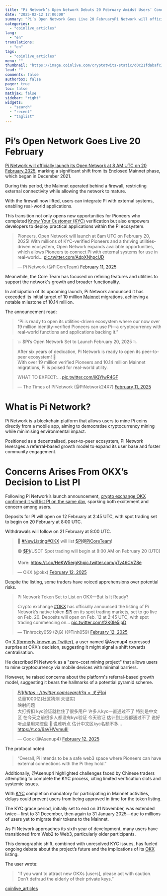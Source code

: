```yaml
---
title: "Pi Network’s Open Network Debuts 20 February Amidst Users’ Concern of OKX’s Decision to List PI"
date: "2025-02-12 17:00:00"
summary: "Pi’s Open Network Goes Live 20 FebruaryPi Network will officially launch its Open Network at 8 AM UTC on 20 February 2025, marking a significant shift from its Enclosed Mainnet phase, which began in December 2021. During this period, the Mainnet operated behind a firewall, restricting external connectivity while allowing..."
categories:
  - "coinlive_articles"
lang:
  - "en"
translations:
  - "en"
tags:
  - "coinlive_articles"
menu: ""
thumbnail: "https://image.coinlive.com/cryptotwits-static/d0c21fdabafc1459a3b450bf360816ee.jpeg"
lead: ""
comments: false
authorbox: false
pager: true
toc: false
mathjax: false
sidebar: "right"
widgets:
  - "search"
  - "recent"
  - "taglist"
---
```


Pi’s Open Network Goes Live 20 February
=======================================

[Pi Network will officially launch its Open Network at 8 AM UTC on 20 February 2025,](https://minepi.com/blog/open-network-launch-date/ ) marking a significant shift from its Enclosed Mainnet phase, which began in December 2021.

During this period, the Mainnet operated behind a firewall, restricting external connectivity while allowing the network to mature.

With the firewall now lifted, users can integrate Pi with external systems, enabling real-world applications.

This transition not only opens new opportunities for Pioneers who completed [Know Your Customer (KYC)](https://www.coinlive.com/news/south-korea-s-financial-intelligence-unit-taking-a-closer-looking-into ) verification but also empowers developers to deploy practical applications within the Pi ecosystem.

> Pioneers, Open Network will launch at 8am UTC on February 20, 2025! With millions of KYC-verified Pioneers and a thriving utilities-driven ecosystem, Open Network expands available opportunities, which allows Pioneers to connect Pi with external systems for use in real-world… [pic.twitter.com/AdpXNhpcUD](https://t.co/AdpXNhpcUD)
> 
> — Pi Network (@PiCoreTeam) [February 11, 2025](https://twitter.com/PiCoreTeam/status/1889445244464517293?ref_src=twsrc%5Etfw)

Meanwhile, the Core Team has focused on refining features and utilities to support the network's growth and broader functionality.

In anticipation of its upcoming launch, Pi Network announced it has exceeded its initial target of 10 million [Mainnet](https://www.coinlive.com/news/fetch-ai-s-full-mainnet-integration-complete-amidst-crucial-network-upgrade ) migrations, achieving a notable milestone of 10.14 million.

The announcement read:

> “Pi is ready to open its utilities-driven ecosystem where our now over 19 million identity-verified Pioneers can use Pi—a cryptocurrency with real-world functions and applications backing it.”

> 💥 $Pi’s Open Network Set to Launch February 20, 2025 💥  
>   
> After six years of dedication, Pi Network is ready to open its peer-to-peer ecosystem! 🎉  
> With over 19 million verified Pioneers and 10.14 million Mainnet migrations, Pi is poised for real-world utility.  
>   
> WHAT TO EXPECT:… [pic.twitter.com/iiQYlwR4GF](https://t.co/iiQYlwR4GF)
> 
> — The Times of PiNetwork (@PiNetwork24X7) [February 11, 2025](https://twitter.com/PiNetwork24X7/status/1889443872335601693?ref_src=twsrc%5Etfw)

What is Pi Network?
===================

Pi Network is a blockchain platform that allows users to mine Pi coins directly from a mobile app, aiming to democratise cryptocurrency mining while minimising environmental impact.

Positioned as a decentralised, peer-to-peer ecosystem, Pi Network leverages a referral-based growth model to expand its user base and foster community engagement.

Concerns Arises From OKX’s Decision to List PI
==============================================

Following Pi Network’s launch announcement, [crypto exchange OKX confirmed it will list PI on the same day](https://www.okx.com/en-sg/help/okx-to-list-pi-pi-network-for-spot-trading?channelid=ACEAP6502255 ), sparking both excitement and concern among users.

Deposits for PI will open on 12 February at 2:45 UTC, with spot trading set to begin on 20 February at 8:00 UTC.

Withdrawals will follow on 21 February at 8:00 UTC.

> 📢 [#NewListing](https://twitter.com/hashtag/NewListing?src=hash&ref_src=twsrc%5Etfw)[#OKX](https://twitter.com/hashtag/OKX?src=hash&ref_src=twsrc%5Etfw) will list [$PI](https://twitter.com/search?q=%24PI&src=ctag&ref_src=twsrc%5Etfw)[@PiCoreTeam](https://twitter.com/PiCoreTeam?ref_src=twsrc%5Etfw)!   
>   
> 🟢 [$PI](https://twitter.com/search?q=%24PI&src=ctag&ref_src=twsrc%5Etfw)/USDT Spot trading will begin at 8:00 AM on February 20 (UTC)  
>   
> More: <https://t.co/HeKW5ergKh>[pic.twitter.com/pTy46CVZ8e](https://t.co/pTy46CVZ8e)
> 
> — OKX (@okx) [February 12, 2025](https://twitter.com/okx/status/1889505981911941391?ref_src=twsrc%5Etfw)

Despite the listing, some traders have voiced apprehensions over potential risks.

> Pi Network Token Set to List on OKX—But Is It Ready?  
>   
> Crypto exchange [#OKX](https://twitter.com/hashtag/OKX?src=hash&ref_src=twsrc%5Etfw) has officially announced the listing of Pi Network’s native token [$PI](https://twitter.com/search?q=%24PI&src=ctag&ref_src=twsrc%5Etfw) on its spot trading markets, set to go live on Feb. 20. Deposits will open on Feb. 12 at 2:45 UTC, with spot trading commencing on… [pic.twitter.com/f2K0Ie5jpD](https://t.co/f2K0Ie5jpD)
> 
> — Tinhrocky059 (Ø,G) (@Tinh059) [February 12, 2025](https://twitter.com/Tinh059/status/1889590646966722877?ref_src=twsrc%5Etfw)

On [X (formerly known as Twitter)](https://www.coinlive.com/news/Tweetocalypse-or-X-citing-Changes-Elon-Musk-Rebrands-Twitter-to ), a user named @Asenup4 expressed surprise at OKX’s decision, suggesting it might signal a shift towards centralisation.

He described Pi Network as a "zero-cost mining project" that allows users to mine cryptocurrency via mobile devices with minimal barriers.

However, he raised concerns about the platform's referral-based growth model, suggesting it bears the hallmarks of a potential pyramid scheme.

> [$PI](https://twitter.com/search?q=%24PI&src=ctag&ref_src=twsrc%5Etfw) 最大的cx盘零撸盘 居然上okx了 你敢信  
> 关于 [$pi](https://twitter.com/search?q=%24pi&src=ctag&ref_src=twsrc%5Etfw)  
> 总量1000亿(社区猜测 未证实)  
> 映射问题   
> 大打折扣 kyc验证就拦住了很多用户 许多人kyc一直通过不了 特别是中文区 在今天之前很多人都没有kyc验证 今天验证 估计到上线都通过不了 说好听点是用来控盘 🤣 说难听点 估计中文区kyc名额不多… <https://t.co/6aVHVvmu8l>
> 
> — Cook (@Asenup4) [February 12, 2025](https://twitter.com/Asenup4/status/1889548861875822940?ref_src=twsrc%5Etfw)

The protocol noted:

> “Overall, Pi intends to be a safe web3 space where Pioneers can have external connections with the Pi they hold.”

Additionally, @Asenup4 highlighted challenges faced by Chinese traders attempting to complete the KYC process, citing limited verification slots and systemic issues.

With [KYC](https://www.coinlive.com/news/south-korea-s-financial-intelligence-unit-taking-a-closer-looking-into ) completion mandatory for participating in Mainnet activities, delays could prevent users from being approved in time for the token listing.

The KYC grace period, initially set to end on 31 November, was extended twice—first to 31 December, then again to 31 January 2025—due to millions of users yet to migrate their tokens to the Mainnet.

As Pi Network approaches its sixth year of development, many users have transitioned from Web2 to Web3, particularly older participants.

This demographic shift, combined with unresolved KYC issues, has fueled ongoing debate about the project’s future and the implications of its [OKX](https://www.coinlive.com/news/bitcoin-2024-amsterdam-conference-okx-exchange-announces-funding-of-bitcoin ) listing.

The user wrote:

> “If you want to attract new OKXs [users], please act with caution. Don’t defraud the elderly of their private keys.”

[coinlive_articles](https://www.coinlive.com/news/pi-network-s-open-network-debuts-20-february-amidst-users-concern)

